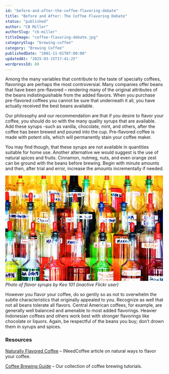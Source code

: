 ```yaml
---
id: "before-and-after-the-coffee-flavoring-debate"
title: "Before and After: The Coffee Flavoring Debate"
status: "published"
author: "CB Miller"
authorSlug: "cb-miller"
titleImage: "coffee-flavoring-debate.jpg"
categorySlug: "brewing-coffee"
category: "Brewing Coffee"
publishedDate: "2001-11-01T07:00:00"
updatedAt: "2025-03-15T17:41:25"
wordpressId: 88
---
```


Among the many variables that contribute to the taste of specialty coffees, flavorings are perhaps the most controversial. Many companies offer beans that have been pre-flavored – rendering many of the original attributes of the beans indistinguishable from the added flavors. When you purchase pre-flavored coffees you cannot be sure that underneath it all, you have actually received the best beans available.

Our philosophy and our recommendation are that if you desire to flavor your coffee, you should do so with the many quality syrups that are available. Add these syrups -such as vanilla, chocolate, mint, and others, after the coffee has been brewed and poured into the cup. Pre-flavored coffee is made with potent oils, which will permanently stain your coffee maker.

You may find though, that these syrups are not available in quantities suitable for home use. Another alternative we would suggest is the use of natural spices and fruits. Cinnamon, nutmeg, nuts, and even orange zest can be ground with the beans before brewing. Begin with minute amounts and then, after trial and error, increase the amounts incrementally if needed.

![flavored coffee syrups](flavored-coffee-syrups1.jpg)  
*Photo of flavor syrups by Keo 101 (inactive Flickr user)*

However you flavor your coffee, do so gently so as not to overwhelm the subtle characteristics that originally appealed to you. Recognize as well that not all beans tolerate all flavors. Central American coffees, for example, are generally well balanced and amenable to most added flavorings. Heavier Indonesian coffees and others work best with stronger flavorings like chocolate or liquors. Again, be respectful of the beans you buy; don’t drown them in syrups and spices.

### Resources

[Naturally Flavored Coffee](http://ineedcoffee.com/naturally-flavored-coffee/) – INeedCoffee article on natural ways to flavor your coffee.

[Coffee Brewing Guide](http://ineedcoffee.com/coffee-brewing-guide/) – Our collection of coffee brewing tutorials.